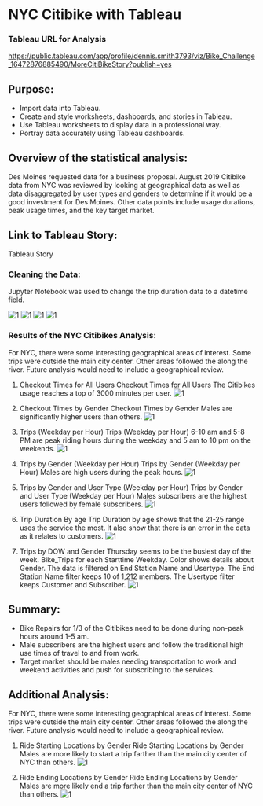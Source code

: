 # NYC Citibike with Tableau
### Tableau URL for Analysis
https://public.tableau.com/app/profile/dennis.smith3793/viz/Bike_Challenge_16472876885490/MoreCitiBikeStory?publish=yes
## Purpose:
- Import data into Tableau.
- Create and style worksheets, dashboards, and stories in Tableau.
- Use Tableau worksheets to display data in a professional way.
- Portray data accurately using Tableau dashboards.
## Overview of the statistical analysis:
Des Moines requested data for a business proposal. August 2019 Citibike data from NYC was reviewed by looking at geographical data as well as data disaggregated by user types and genders to determine if it would be a good investment for Des Moines. Other data points include usage durations, peak usage times, and the key target market.

## Link to Tableau Story:
Tableau Story

### Cleaning the Data:
Jupyter Notebook was used to change the trip duration data to a datetime field. 

![1](images\pic.png)
![1](images\pic0.png)
![1](images\pic1.png)
![1](images\pic2.png)

### Results of the NYC Citibikes Analysis:
For NYC, there were some interesting geographical areas of interest. Some trips were outside the main city center. Other areas followed the along the river. Future analysis would need to include a geographical review.

1. Checkout Times for All Users
Checkout Times for All Users The Citibikes usage reaches a top of 3000 minutes per user.
![1](images\pic3.png)

2. Checkout Times by Gender
Checkout Times by Gender Males are significantly higher users than others. 
![1](images\pic4.png)

3. Trips (Weekday per Hour)
Trips (Weekday per Hour) 6-10 am and 5-8 PM are peak riding hours during the weekday and 5 am to 10 pm on the weekends. 
![1](images\pic5.png)

4. Trips by Gender (Weekday per Hour)
Trips by Gender (Weekday per Hour) Males are high users during the peak hours. 
![1](images\pic6.png)

5. Trips by Gender and User Type (Weekday per Hour)
Trips by Gender and User Type (Weekday per Hour) Males subscribers are the highest users followed by female subscribers. 
![1](images\pic7.png)

6. Trip Duration By age
Trip Duration by age shows that the 21-25 range uses the service the most. It also show that there is an error in the data as it relates to customers.
![1](images\pic10.png)

7. Trips by DOW and Gender
Thursday seems to be the busiest day of the week. Bike_Trips for each Starttime Weekday.  Color shows details about Gender. The data is filtered on End Station Name and Usertype. The End Station Name filter keeps 10 of 1,212 members. The Usertype filter keeps Customer and Subscriber.
![1](images\pic11.png)

## Summary:
- Bike Repairs for 1/3 of the Citibikes need to be done during non-peak hours around 1-5 am.
- Male subscribers are the highest users and follow the traditional high use times of travel to and from work.
- Target market should be males needing transportation to work and weekend activities and push for subscribing to the services.
## Additional Analysis:
For NYC, there were some interesting geographical areas of interest. Some trips were outside the main city center. Other areas followed the along the river. Future analysis would need to include a geographical review.

1. Ride Starting Locations by Gender
Ride Starting Locations by Gender Males are more likely to start a trip farther than the main city center of NYC than others. 
![1](images\pic8.png)

2. Ride Ending Locations by Gender
Ride Ending Locations by Gender Males are more likely end a trip farther than the main city center of NYC than others. 
![1](images\pic9.png)